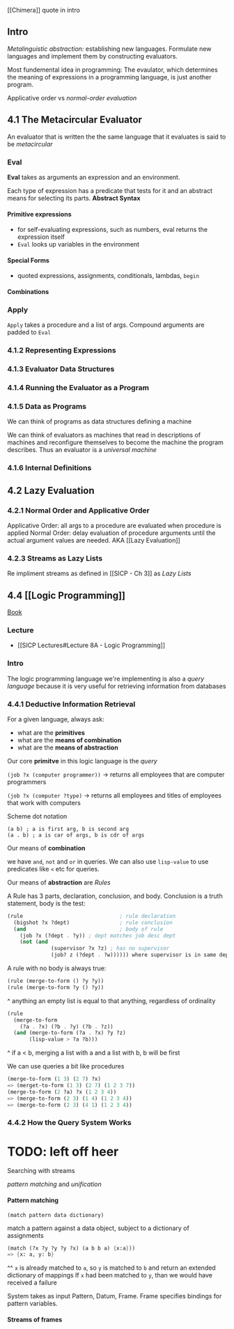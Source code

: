 [[Chimera]] quote in intro

## Intro
_Metalinguistic abstraction:_ establishing new languages. Formulate new languages and implement them by constructing evaluators. 

Most fundemental idea in programming: The evaulator, which determines the meaning of expressions in a programming language, is just another program.

Applicative order vs _normal-order evaluation_

## 4.1 The Metacircular Evaluator
An evaluator that is written the the same language that it evaluates is said to be _metacircular_

### **Eval** 
**Eval** takes as arguments an expression and an environment. 

Each type of expression has a predicate that tests for it and an abstract means for selecting its parts. **Abstract Syntax**

#### Primitive expressions
- for self-evaluating expressions, such as numbers, eval returns the expression itself
- `Eval` looks up variables in the environment

#### Special Forms
- quoted expressions, assignments, conditionals, lambdas, `begin`

#### Combinations

### Apply
`Apply` takes a procedure and a list of args. Compound arguments are padded to `Eval`

### 4.1.2 Representing Expressions

### 4.1.3 Evaluator Data Structures

### 4.1.4 Running the Evaluator as a Program

### 4.1.5 Data as Programs
We can think of programs as data structures defining a machine

We can think of evaluators as machines that read in descriptions of machines and reconfigure themselves to become the machine the program describes. Thus an evaluator is a _universal machine_

### 4.1.6 Internal Definitions

## 4.2 Lazy Evaluation

### 4.2.1 Normal Order and Applicative Order
Applicative Order: all args to a procedure are evaluated when procedure is applied
Normal Order: delay evaluation of procedure arguments until the actual argument values are needed. AKA [[Lazy Evaluation]]

### 4.2.3 Streams as Lazy Lists
Re impliment streams as defined in [[SICP - Ch 3]] as _Lazy Lists_


## 4.4 [[Logic Programming]]
[Book](https://mitpress.mit.edu/sites/default/files/sicp/full-text/book/book-Z-H-29.html#%_sec_4.4)
### Lecture
- [[SICP Lectures#Lecture 8A - Logic Programming]]

### Intro
The logic programming language we're implementing is also a _query language_ because it is very useful for retrieving information from databases

### 4.4.1 Deductive Information Retrieval
For a given language, always ask:
- what are the **primitives**
- what are the **means of combination**
- what are the **means of abstraction**

Our core **primitve** in this logic language is the *query*

`(job ?x (computer programmer))`  -> returns all employees that are computer programmers

`(job ?x (computer ?type)` -> returns all employees and titles of employees that work with computers

Scheme dot notation
```
(a b) ; a is first arg, b is second arg
(a . b) ; a is car of args, b is cdr of args
```

Our means of **combination**

we have `and`, `not` and `or` in queries. We can also use `lisp-value` to use predicates like `<` etc for queries.

Our means of **abstraction** are *Rules*

A Rule has 3 parts, declaration, conclusion, and body. Conclusion is a truth statement, body is the test: 
```scheme
(rule  								; rule declaration
  (bigshot ?x ?dept)                ; rule conclusion
  (and                              ; body of rule
    (job ?x (?dept . ?y)) ; dept matches job desc dept
	(not (and 
	          (supervisor ?x ?z) ; has no supervisor
	          (job? z (?dept . ?w)))))) where supervisor is in same dept
```

A rule with no body is always true:
```scheme
(rule (merge-to-form () ?y ?y))
(rule (merge-to-form ?y () ?y))
```

^ anything an empty list is equal to that anything, regardless of ordinality

```scheme
(rule
  (merge-to-form
    (?a . ?x) (?b . ?y) (?b . ?z))
  (and (merge-to-form (?a . ?x) ?y ?z)
  	   (lisp-value > ?a ?b)))
```

^ if a < b, merging a list with a and a list with b, b will be first

We can use queries a bit like procedures

```scheme
(merge-to-form (1 3) (2 7) ?x)
=> (merget-to-form (1 3) (2 7) (1 2 3 7))
(merge-to-form (2 ?a) ?x (1 2 3 4))
=> (merge-to-form (2 3) (1 4) (1 2 3 4))
=> (merge-to-form (2 3) (4 1) (1 2 3 4))
```

### 4.4.2 How the Query System Works
# TODO: left off heer

Searching with streams

*pattern matching*  and *unification*

#### Pattern matching

```
(match pattern data dictionary)
```

match a pattern against a data object, subject to a dictionary of assignments

```scheme
(match (?x ?y ?y ?y ?x) (a b b a) {x:a}))
=> {x: a, y: b}
```

^^ `x` is already matched to `a`, so `y` is matched to `b` and return an extended dictionary of mappings
If `x` had been matched to `y`, than we would have received a failure



System takes as input Pattern, Datum, Frame. Frame specifies bindings for pattern variables.

#### Streams of frames


